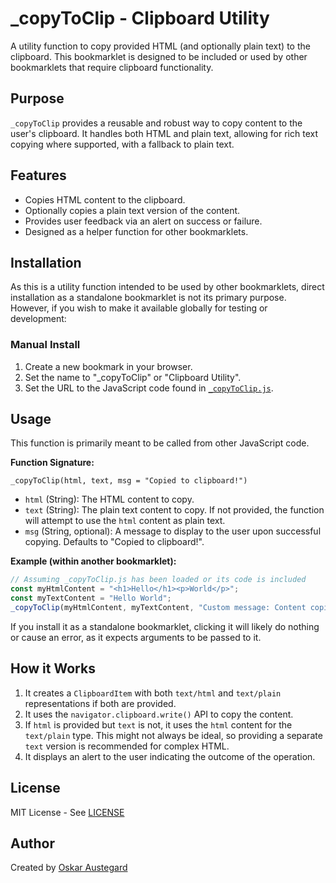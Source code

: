 # _copyToClip - Clipboard Utility

A utility function to copy provided HTML (and optionally plain text) to the clipboard. This bookmarklet is designed to be included or used by other bookmarklets that require clipboard functionality.

## Purpose

`_copyToClip` provides a reusable and robust way to copy content to the user's clipboard. It handles both HTML and plain text, allowing for rich text copying where supported, with a fallback to plain text.

## Features

- Copies HTML content to the clipboard.
- Optionally copies a plain text version of the content.
- Provides user feedback via an alert on success or failure.
- Designed as a helper function for other bookmarklets.

## Installation

As this is a utility function intended to be used by other bookmarklets, direct installation as a standalone bookmarklet is not its primary purpose. However, if you wish to make it available globally for testing or development:

### Manual Install
1. Create a new bookmark in your browser.
2. Set the name to "_copyToClip" or "Clipboard Utility".
3. Set the URL to the JavaScript code found in [`_copyToClip.js`](https://github.com/oaustegard/bookmarklets/blob/main/_copyToClip.js).

## Usage

This function is primarily meant to be called from other JavaScript code.

**Function Signature:**

`_copyToClip(html, text, msg = "Copied to clipboard!")`

- `html` (String): The HTML content to copy.
- `text` (String): The plain text content to copy. If not provided, the function will attempt to use the `html` content as plain text.
- `msg` (String, optional): A message to display to the user upon successful copying. Defaults to "Copied to clipboard!".

**Example (within another bookmarklet):**

```javascript
// Assuming _copyToClip.js has been loaded or its code is included
const myHtmlContent = "<h1>Hello</h1><p>World</p>";
const myTextContent = "Hello World";
_copyToClip(myHtmlContent, myTextContent, "Custom message: Content copied!");
```

If you install it as a standalone bookmarklet, clicking it will likely do nothing or cause an error, as it expects arguments to be passed to it.

## How it Works

1.  It creates a `ClipboardItem` with both `text/html` and `text/plain` representations if both are provided.
2.  It uses the `navigator.clipboard.write()` API to copy the content.
3.  If `html` is provided but `text` is not, it uses the `html` content for the `text/plain` type. This might not always be ideal, so providing a separate `text` version is recommended for complex HTML.
4.  It displays an alert to the user indicating the outcome of the operation.

## License

MIT License - See [LICENSE](https://github.com/oaustegard/bookmarklets/blob/main/LICENSE)

## Author

Created by [Oskar Austegard](https://austegard.com)
